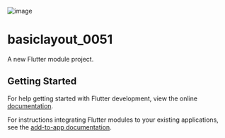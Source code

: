 ![image](https://github.com/user-attachments/assets/c31f5ddc-9595-4ce5-8ca6-18144a534bfb)


# basiclayout_0051

A new Flutter module project.

## Getting Started

For help getting started with Flutter development, view the online
[documentation](https://flutter.dev/).

For instructions integrating Flutter modules to your existing applications,
see the [add-to-app documentation](https://flutter.dev/docs/development/add-to-app).
